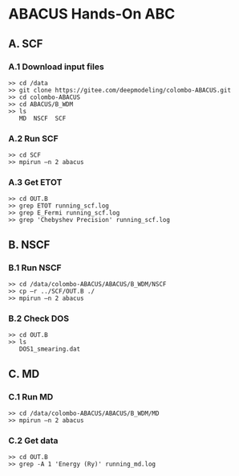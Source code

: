 # ABACUS Hands-On ABC

## A. SCF

### A.1 Download input files
```
>> cd /data
>> git clone https://gitee.com/deepmodeling/colombo-ABACUS.git
>> cd colombo-ABACUS
>> cd ABACUS/B_WDM
>> ls
   MD  NSCF  SCF
```

### A.2 Run SCF
```
>> cd SCF
>> mpirun –n 2 abacus
```

### A.3 Get ETOT
```
>> cd OUT.B
>> grep ETOT running_scf.log    
>> grep E_Fermi running_scf.log 
>> grep 'Chebyshev Precision' running_scf.log
```

## B. NSCF

### B.1 Run NSCF
```
>> cd /data/colombo-ABACUS/ABACUS/B_WDM/NSCF
>> cp –r ../SCF/OUT.B ./
>> mpirun –n 2 abacus
```

### B.2 Check DOS
```
>> cd OUT.B
>> ls
   DOS1_smearing.dat
```

## C. MD

### C.1 Run MD
```
>> cd /data/colombo-ABACUS/ABACUS/B_WDM/MD
>> mpirun –n 2 abacus
```

### C.2 Get data
```
>> cd OUT.B
>> grep -A 1 'Energy (Ry)' running_md.log
```
